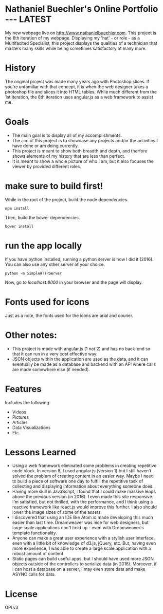 # Nathaniel Buechler's Online Portfolio --- LATEST
My new webpage live on http://www.nathanielbuechler.com. This project is the 8th iteration of my webpage. Displaying my 'hat' - or role - as a Multifacited Specialist, this project displays the qualities of a technician that masters many skills while being sometimes satisfactory at many more.

# History
The original project was made many years ago with Photoshop slices. If you're unfamiliar with that concept, it is when the web designer takes a photoshop file and slices it into HTML tables. While much different from the 1st iteration, the 8th iteration uses angular.js as a web framework to assist me.

# Goals
* The main goal is to display all of my accomplishments.
* The aim of this project is to showcase any projects and/or the activities I have done or am doing currently.
* This project is meant to show both breadth and depth, and therfore shows elements of my history that are less than perfect.
* It is meant to show a whole picture of who I am, but it also focuses the viewer by provided different roles.


# make sure to build first!
While in the root of the project, build the node dependencies.
```
npm install
```
Then, build the bower dependencies.
```
bower install
```

# run the app locally
If you have python installed, running a python server is how I did it (2016). You can also use any other server of your choice.
```
python -m SimpleHTTPServer
```
Now, go to _localhost:8000_ in your browser and the page will display.

# Fonts used for icons
Just as a note, the fonts used for the icons are arial and courier.

# Other notes:
* This project is made with angular.js (1 not 2) and has no back-end so that it can run in a very cost effective way.
* JSON objects within the application are used as the data, and it can eventually be made as a database and backend with an API where calls are made somewhere else (if needed).

# Features
Includes the following:
* Videos
* Pictures
* Articles
* Data Visualizations
* Etc.

# Lessons Learned
* Using a web framework eliminated some problems in creating repetitive code block. In version 8, I used angular.js (version 1) but I still haven't solved the problem of creating content in an easier way. Maybe I need to build a piece of software one day to fulfill the repetitive task of collecting and displaying information about everything someone does. 
* Having more skill in JavaScript, I found that I could make massive leaps above the previous version (in 2016). I even made this site responsive. I'm satisfied, but not thrilled, with the performance, and I think using a reactive framework like react.js would improve this further. I also should lower the image sizes of some of the assets.
* I discovered that using an IDE like Atom.io made developing this much easier than last time. Dreamweaver was nice for web designers, but large scale applications don't hold up - even with Dreamweaver's template functionality.
* Anyone can make a great user experience with a stylish user interface, even with a little bit of knowledge of d3.js, jQuery, etc. But, having even more experience, I was able to create a large scale application with a robust amount of content
* Static pages can build useful apps, but I should have used more JSON objects outside of the controllers to serialize data (in 2016). Moreover, if I can host a database on a server, I may even store data and make ASYNC calls for data.

# License
GPLv3

